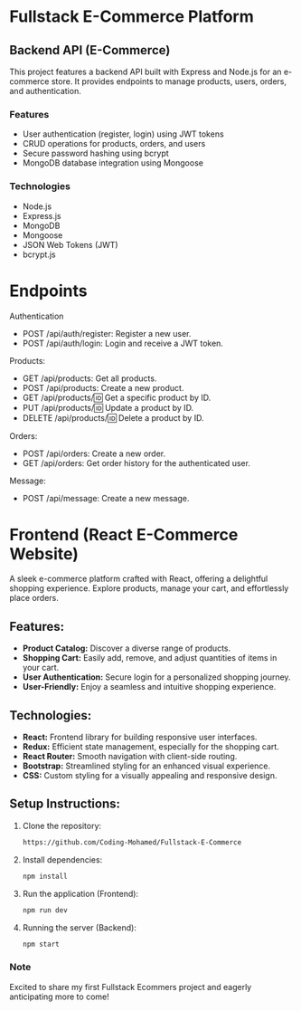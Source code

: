 # Fullstack E-Commerce Platform

## Backend API (E-Commerce)

This project features a backend API built with Express and Node.js for an e-commerce store. It provides endpoints to manage products, users, orders, and authentication.

### Features

- User authentication (register, login) using JWT tokens
- CRUD operations for products, orders, and users
- Secure password hashing using bcrypt
- MongoDB database integration using Mongoose

### Technologies

- Node.js
- Express.js
- MongoDB
- Mongoose
- JSON Web Tokens (JWT)
- bcrypt.js

# Endpoints

Authentication

- POST /api/auth/register: Register a new user.
- POST /api/auth/login: Login and receive a JWT token.

Products:

- GET /api/products: Get all products.
- POST /api/products: Create a new product.
- GET /api/products/:id: Get a specific product by ID.
- PUT /api/products/:id: Update a product by ID.
- DELETE /api/products/:id: Delete a product by ID.

Orders:

- POST /api/orders: Create a new order.
- GET /api/orders: Get order history for the authenticated user.

Message:

- POST /api/message: Create a new message.

# Frontend (React E-Commerce Website)

A sleek e-commerce platform crafted with React, offering a delightful shopping experience. Explore products, manage your cart, and effortlessly place orders.

## Features:

- **Product Catalog:** Discover a diverse range of products.
- **Shopping Cart:** Easily add, remove, and adjust quantities of items in your cart.
- **User Authentication:** Secure login for a personalized shopping journey.
- **User-Friendly:** Enjoy a seamless and intuitive shopping experience.

## Technologies:

- **React:** Frontend library for building responsive user interfaces.
- **Redux:** Efficient state management, especially for the shopping cart.
- **React Router:** Smooth navigation with client-side routing.
- **Bootstrap:** Streamlined styling for an enhanced visual experience.
- **CSS:** Custom styling for a visually appealing and responsive design.

## Setup Instructions:

1. Clone the repository:

   ```bash
   https://github.com/Coding-Mohamed/Fullstack-E-Commerce
   ```

2. Install dependencies:

   ```bash
   npm install
   ```

3. Run the application (Frontend):

   ```bash
   npm run dev

   ```

4. Running the server (Backend):
   ```bash
   npm start
   ```

### Note

Excited to share my first Fullstack Ecommers project and eagerly anticipating more to come!
